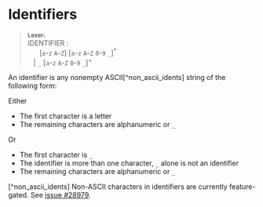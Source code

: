 # Identifiers

> **<sup>Lexer:<sup>**  
> IDENTIFIER :  
> &nbsp;&nbsp; &nbsp;&nbsp; [`a`-`z` `A`-`Z`]&nbsp;[`a`-`z` `A`-`Z` `0`-`9` `_`]<sup>\*</sup>  
> &nbsp;&nbsp; | `_` [`a`-`z` `A`-`Z` `0`-`9` `_`]<sup>+</sup>  

An identifier is any nonempty ASCII[^non_ascii_idents] string of the following form:

Either

   * The first character is a letter
   * The remaining characters are alphanumeric or `_`

Or

   * The first character is `_`
   * The identifier is more than one character, `_` alone is not an identifier
   * The remaining characters are alphanumeric or `_`

[^non_ascii_idents] Non-ASCII characters in identifiers are currently feature-gated. See [issue #28979](https://github.com/rust-lang/rust/issues/28979).
